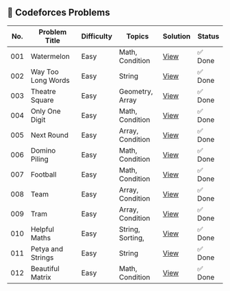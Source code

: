 ## 🔵 Codeforces Problems

| No. | Problem Title      | Difficulty | Topics           | Solution                                   | Status  |
| --- | ------------------ | ---------- | ---------------- | ------------------------------------------ | ------- |
| 001 | Watermelon         | Easy       | Math, Condition  | [View](./001-watermelon/README.md)         | ✅ Done |
| 002 | Way Too Long Words | Easy       | String           | [View](./002-way_too_long_words/README.md) | ✅ Done |
| 003 | Theatre Square     | Easy       | Geometry, Array  | [View](./003-theatre_square/README.md)     | ✅ Done |
| 004 | Only One Digit     | Easy       | Math, Condition  | [View](./004-only_one_digit/README.md)     | ✅ Done |
| 005 | Next Round         | Easy       | Array, Condition | [View](./005-next_round/README.md)         | ✅ Done |
| 006 | Domino Piling      | Easy       | Math, Condition  | [View](./006-domino_piling/README.md)      | ✅ Done |
| 007 | Football           | Easy       | Math, Condition  | [View](./007-football/README.md)           | ✅ Done |
| 008 | Team               | Easy       | Array, Condition | [View](./008-team/README.md)               | ✅ Done |
| 009 | Tram               | Easy       | Array, Condition | [View](./009-tram/README.md)               | ✅ Done |
| 010 | Helpful Maths      | Easy       | String, Sorting, | [View](./010-helpful_maths/README.md)      | ✅ Done |
| 011 | Petya and Strings  | Easy       | String           | [View](./011-petya_and_strings/README.md)  | ✅ Done |
| 012 | Beautiful Matrix   | Easy       | Math, Condition  | [View](./012-beautiful_matrix/README.md)   | ✅ Done |
